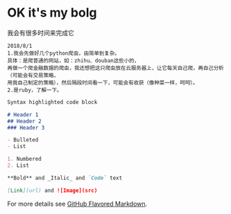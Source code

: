 # OK it's my bolg
我会有很多时间来完成它
```
2018/8/1
1.我会先做好几个python爬虫，由简单到复杂。
具体：是爬普通的网站，如：zhihu、douban这些小的，
再做一个爬金融数据的爬虫，我还想把这只爬虫放在云服务器上，让它每天自己爬，再自己分析（可能会有交易策略，
用我自己制定的策略），然后隔段时间看一下，可能会有收获（像种菜一样，呵呵）。
2.是ruby，了解一下。
```

```markdown
Syntax highlighted code block

# Header 1
## Header 2
### Header 3

- Bulleted
- List

1. Numbered
2. List

**Bold** and _Italic_ and `Code` text

[Link](url) and ![Image](src)
```

For more details see [GitHub Flavored Markdown](https://guides.github.com/features/mastering-markdown/).



